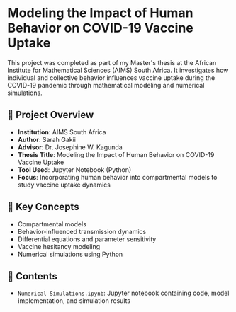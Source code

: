 # Modeling the Impact of Human Behavior on COVID-19 Vaccine Uptake

This project was completed as part of my Master's thesis at the African Institute for Mathematical Sciences (AIMS) South Africa. It investigates how individual and collective behavior influences vaccine uptake during the COVID-19 pandemic through mathematical modeling and numerical simulations.

## 📌 Project Overview

- **Institution**: AIMS South Africa
- **Author**: Sarah Gakii
- **Advisor**: Dr. Josephine W. Kagunda
- **Thesis Title**: Modeling the Impact of Human Behavior on COVID-19 Vaccine Uptake
- **Tool Used**: Jupyter Notebook (Python)
- **Focus**: Incorporating human behavior into compartmental models to study vaccine uptake dynamics

## 🧮 Key Concepts

- Compartmental models 
- Behavior-influenced transmission dynamics
- Differential equations and parameter sensitivity
- Vaccine hesitancy modeling
- Numerical simulations using Python

## 📂 Contents

- `Numerical Simulations.ipynb`: Jupyter notebook containing code, model implementation, and simulation results
